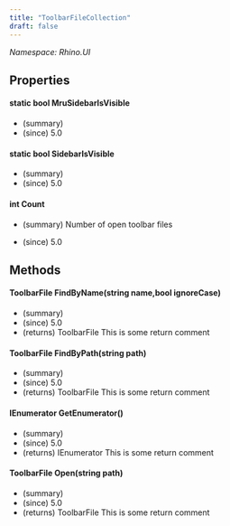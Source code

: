 ```yaml
---
title: "ToolbarFileCollection"
draft: false
---
```


*Namespace: Rhino.UI*
## Properties
#### static bool MruSidebarIsVisible
- (summary) 
- (since) 5.0
#### static bool SidebarIsVisible
- (summary) 
- (since) 5.0
#### int Count
- (summary) 
       Number of open toolbar files
       
- (since) 5.0
## Methods
#### ToolbarFile FindByName(string name,bool ignoreCase)
- (summary) 
- (since) 5.0
- (returns) ToolbarFile This is some return comment
#### ToolbarFile FindByPath(string path)
- (summary) 
- (since) 5.0
- (returns) ToolbarFile This is some return comment
#### IEnumerator<ToolbarFile> GetEnumerator()
- (summary) 
- (since) 5.0
- (returns) IEnumerator<ToolbarFile> This is some return comment
#### ToolbarFile Open(string path)
- (summary) 
- (since) 5.0
- (returns) ToolbarFile This is some return comment
